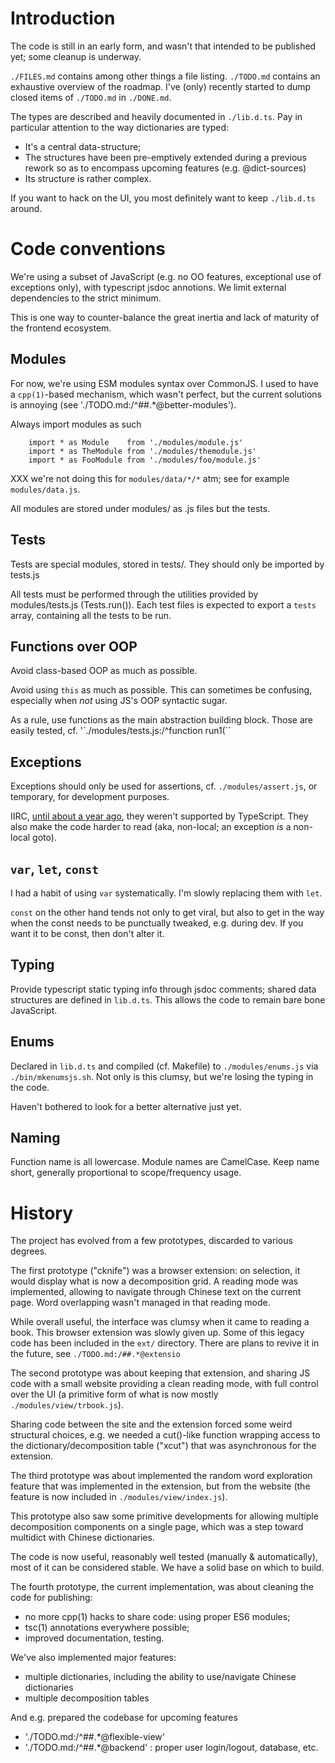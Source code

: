# Introduction
The code is still in an early form, and wasn't that intended to be
published yet; some cleanup is underway.

``./FILES.md`` contains among other things a file listing. ``./TODO.md``
contains an exhaustive overview of the roadmap. I've (only) recently
started to dump closed items of ``./TODO.md`` in ``./DONE.md``.

The types are described and heavily documented in ``./lib.d.ts``.
Pay in particular attention to the way dictionaries are typed:

  - It's a central data-structure;
  - The structures have been pre-emptively extended during a
  previous rework so as to encompass upcoming features (e.g. @dict-sources)
  - Its structure is rather complex.

If you want to hack on the UI, you most definitely want to keep
``./lib.d.ts`` around.

# Code conventions
We're using a subset of JavaScript (e.g. no OO features, exceptional
use of exceptions only), with typescript jsdoc annotions. We limit
external dependencies to the strict minimum.

This is one way to counter-balance the great inertia and lack of
maturity of the frontend ecosystem.

## Modules
For now, we're using ESM modules syntax over CommonJS. I
used to have a ``cpp(1)``-based mechanism, which wasn't perfect,
but the current solutions is annoying (see './TODO.md:/^##.*@better-modules').

Always import modules as such

```
	import * as Module    from './modules/module.js'
	import * as TheModule from './modules/themodule.js'
	import * as FooModule from './modules/foo/module.js'
```

XXX we're not doing this for ``modules/data/*/*`` atm; see for
example ``modules/data.js``.

All modules are stored under modules/ as .js files but the
tests.

## Tests
Tests are special modules, stored in tests/. They should
only be imported by tests.js

All tests must be performed through the utilities provided
by modules/tests.js (Tests.run()). Each test files is expected
to export a ``tests`` array, containing all the tests to be
run.

## Functions over OOP
Avoid class-based OOP as much as possible.

Avoid using `this` as much as possible. This can sometimes
be confusing, especially when *not* using JS's OOP syntactic
sugar.

As a rule, use functions as the main abstraction building
block. Those are easily tested, cf. '`./modules/tests.js:/^function run1\(``

## Exceptions
Exceptions should only be used for assertions, cf. ``./modules/assert.js``,
or temporary, for development purposes.

IIRC, [until about a year ago][gh-ts-exceptions], they weren't
supported by TypeScript. They also make the code harder to read
(aka, non-local; an exception *is* a non-local goto).

## ``var``, ``let``, ``const``
I had a habit of using ``var`` systematically. I'm
slowly replacing them with ``let``.

``const`` on the other hand tends not only to get viral, but also to
get in the way when the const needs to be punctually tweaked, e.g.
during dev. If you want it to be const, then don't alter it.

## Typing
Provide typescript static typing info through jsdoc comments;
shared data structures are defined in ``lib.d.ts``. This allows
the code to remain bare bone JavaScript.

## Enums
Declared in ``lib.d.ts`` and compiled (cf. Makefile) to ``./modules/enums.js``
via ``./bin/mkenumsjs.sh``. Not only is this clumsy, but we're
losing the typing in the code.

Haven't bothered to look for a better alternative just yet.

## Naming
Function name is all lowercase. Module names are CamelCase.
Keep name short, generally proportional to scope/frequency usage.

# History
The project has evolved from a few prototypes, discarded to various
degrees.

The first prototype ("cknife") was a browser extension: on selection,
it would display what is now a decomposition grid. A reading mode was
implemented, allowing to navigate through Chinese text on the current
page. Word overlapping wasn't managed in that reading mode.

While overall useful, the interface was clumsy when it came to reading
a book. This browser extension was slowly given up. Some of this
legacy code has been included in the ``ext/`` directory. There are plans
to revive it in the future, see ``./TODO.md:/##.*@extensio``

The second prototype was about keeping that extension, and sharing
JS code with a small website providing a clean reading mode, with full
control over the UI (a primitive form of what is now mostly
``./modules/view/trbook.js``).

Sharing code between the site and the extension forced some weird structural
choices, e.g. we needed a cut()-like function wrapping access to the
dictionary/decomposition table ("xcut") that was asynchronous for the
extension.

The third prototype was about implemented the random word exploration
feature that was implemented in the extension, but from the website
(the feature is now included in ``./modules/view/index.js``).

This prototype also saw some primitive developments for allowing
multiple decomposition components on a single page, which was a step
toward multidict with Chinese dictionaries.

The code is now useful, reasonably well tested (manually &
automatically), most of it can be considered stable. We have
a solid base on which to build.

The fourth prototype, the current implementation, was about cleaning
the code for publishing:

  - no more cpp(1) hacks to share code: using proper ES6 modules;
  - tsc(1) annotations everywhere possible;
  - improved documentation, testing.

We've also implemented major features:

  - multiple dictionaries, including the ability to use/navigate
  Chinese dictionaries
  - multiple decomposition tables

And e.g. prepared the codebase for upcoming features

  - './TODO.md:/^##.*@flexible-view'
  - './TODO.md:/^##.*@backend' : proper user login/logout, database, etc.

[gh-ts-exceptions]: https://github.com/microsoft/TypeScript/issues/13219
